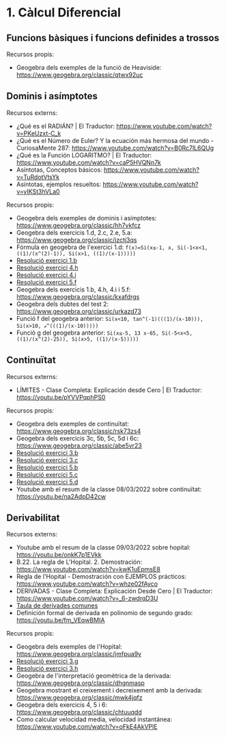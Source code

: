 # 1. Càlcul Diferencial

## Funcions bàsiques i funcions definides a trossos

Recursos propis:

* Geogebra dels exemples de la funció de Heaviside: https://www.geogebra.org/classic/qtwx92uc

## Dominis i asímptotes

Recursos externs:

* ¿Qué es el RADIÁN? | El Traductor: https://www.youtube.com/watch?v=PKeUzxt-C_k
* ¿Qué es el Número de Euler? Y la ecuación más hermosa del mundo - CuriosaMente 287: https://www.youtube.com/watch?v=B0Rc7lL6QUg
* ¿Qué es la Función LOGARITMO? | El Traductor: https://www.youtube.com/watch?v=caP5HVQNn7k
* Asíntotas, Conceptos básicos: https://www.youtube.com/watch?v=TuRdotVtsYk
* Asíntotas, ejemplos resueltos: https://www.youtube.com/watch?v=yIKSt3hVLa0

Recursos propis:

* Geogebra dels exemples de dominis i asímptotes: https://www.geogebra.org/classic/hh7vkfcz
* Geogebra dels exercicis 1.d, 2.c, 2.e, 5.a: https://www.geogebra.org/classic/jzctj3qs
* Fórmula en geogebra de l'exercici 1.d: `f(x)=Si(x≤-1, x, Si(-1<x<1, ((1)/(x^(2)-1)), Si(x>1, ((1)/(x-1)))))`
* [Resolució exercici 1.b](./1_2_dominis_i_asimptotes/1b.jpg)
* [Resolució exercici 4.h](./1_2_dominis_i_asimptotes/4h.jpg)
* [Resolució exercici 4.i](./1_2_dominis_i_asimptotes/4i.jpg)
* [Resolució exercici 5.f](./1_2_dominis_i_asimptotes/5f.jpg)
* Geogebra dels exercicis 1.b, 4.h, 4.i i 5.f: https://www.geogebra.org/classic/kxafdrgs
* Geogebra dels dubtes del test 2: https://www.geogebra.org/classic/urkazd73
* Funció f del geogebra anterior: `Si(x<10, tan^(-1)(((1)/(x-10))), Si(x>10, ℯ^(((1)/(x-10)))))`
* Funció g del geogebra anterior: `Si(x≤-5, 13 x-65, Si(-5<x<5, ((1)/(x^(2)-25)), Si(x>5, ((1)/(x-5)))))`

## Continuïtat

Recursos externs:

* LÍMITES - Clase Completa: Explicación desde Cero | El Traductor: https://youtu.be/pYVVPqphPS0

Recursos propis:

* Geogebra dels exemples de continuïtat: https://www.geogebra.org/classic/rsk73zs4
* Geogebra dels exercicis 3c, 5b, 5c, 5d i 6c: https://www.geogebra.org/classic/abe5vr23
* [Resolució exercici 3.b](./1_3_continuitat/3b.jpg)
* [Resolució exercici 3.c](./1_3_continuitat/3c.jpg)
* [Resolució exercici 5.b](./1_3_continuitat/5b.jpg)
* [Resolució exercici 5.c](./1_3_continuitat/5c.jpg)
* [Resolució exercici 5.d](./1_3_continuitat/5d.jpg)
* Youtube amb el resum de la classe 08/03/2022 sobre continuïtat: https://youtu.be/na2AdpD42cw

## Derivabilitat

Recursos externs:

* Youtube amb el resum de la classe 09/03/2022 sobre hopital: https://youtu.be/onkK7p1EVkk
* B.22. La regla de L'Hopital. 2. Demostración: https://www.youtube.com/watch?v=kwK1uEpmsE8
* Regla de l'Hopital - Demostración con EJEMPLOS prácticos: https://www.youtube.com/watch?v=whze02fAyco
* DERIVADAS - Clase Completa: Explicación Desde Cero | El Traductor: https://www.youtube.com/watch?v=_6-zwdrqD3U
* [Taula de derivades comunes](./1_4_derivabilitat/taula_de_derivades.png)
* Definición formal de derivada en polinomio de segundo grado: https://youtu.be/fm_VEqwBMIA

Recursos propis:

* Geogebra dels exemples de l'Hopital: https://www.geogebra.org/classic/jmfpua9y
* [Resolució exercici 3.g](./1_4_derivabilitat/3g.jpg)
* [Resolució exercici 3.h](./1_4_derivabilitat/3h.jpg)
* Geogebra de l'interpretació geomètrica de la derivada: https://www.geogebra.org/classic/dhgnmasp
* Geogebra mostrant el creixement i decreixement amb la derivada: https://www.geogebra.org/classic/mwk4jqfz
* Geogebra dels exercicis 4, 5 i 6: https://www.geogebra.org/classic/chtuuqdd
* Como calcular velocidad media, velocidad instantánea: https://www.youtube.com/watch?v=oFkE4AkVPlE
